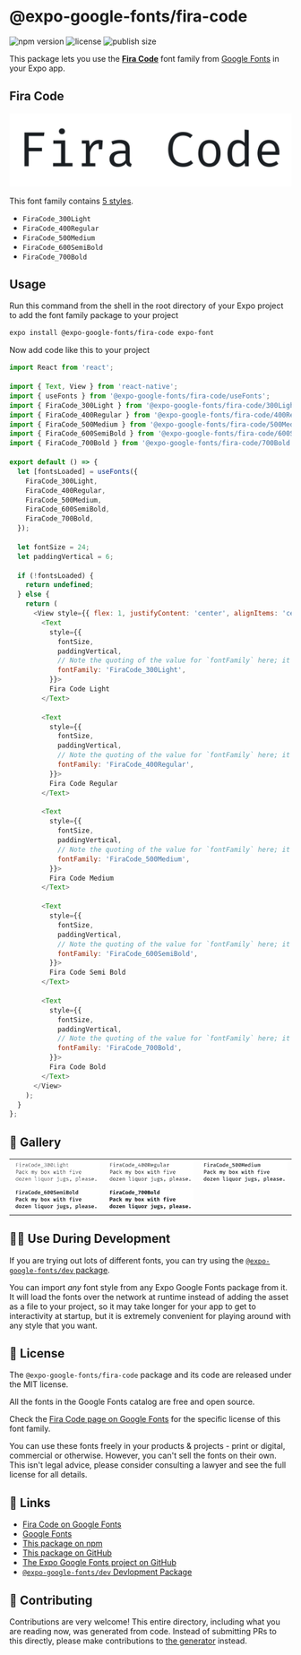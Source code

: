 # @expo-google-fonts/fira-code

![npm version](https://flat.badgen.net/npm/v/@expo-google-fonts/fira-code)
![license](https://flat.badgen.net/github/license/expo/google-fonts)
![publish size](https://flat.badgen.net/packagephobia/install/@expo-google-fonts/fira-code)

This package lets you use the [**Fira Code**](https://fonts.google.com/specimen/Fira+Code) font family from [Google Fonts](https://fonts.google.com/) in your Expo app.

## Fira Code

![Fira Code](./font-family.png)

This font family contains [5 styles](#-gallery).

- `FiraCode_300Light`
- `FiraCode_400Regular`
- `FiraCode_500Medium`
- `FiraCode_600SemiBold`
- `FiraCode_700Bold`

## Usage

Run this command from the shell in the root directory of your Expo project to add the font family package to your project
```sh
expo install @expo-google-fonts/fira-code expo-font
```

Now add code like this to your project
```js
import React from 'react';

import { Text, View } from 'react-native';
import { useFonts } from '@expo-google-fonts/fira-code/useFonts';
import { FiraCode_300Light } from '@expo-google-fonts/fira-code/300Light';
import { FiraCode_400Regular } from '@expo-google-fonts/fira-code/400Regular';
import { FiraCode_500Medium } from '@expo-google-fonts/fira-code/500Medium';
import { FiraCode_600SemiBold } from '@expo-google-fonts/fira-code/600SemiBold';
import { FiraCode_700Bold } from '@expo-google-fonts/fira-code/700Bold';

export default () => {
  let [fontsLoaded] = useFonts({
    FiraCode_300Light,
    FiraCode_400Regular,
    FiraCode_500Medium,
    FiraCode_600SemiBold,
    FiraCode_700Bold,
  });

  let fontSize = 24;
  let paddingVertical = 6;

  if (!fontsLoaded) {
    return undefined;
  } else {
    return (
      <View style={{ flex: 1, justifyContent: 'center', alignItems: 'center' }}>
        <Text
          style={{
            fontSize,
            paddingVertical,
            // Note the quoting of the value for `fontFamily` here; it expects a string!
            fontFamily: 'FiraCode_300Light',
          }}>
          Fira Code Light
        </Text>

        <Text
          style={{
            fontSize,
            paddingVertical,
            // Note the quoting of the value for `fontFamily` here; it expects a string!
            fontFamily: 'FiraCode_400Regular',
          }}>
          Fira Code Regular
        </Text>

        <Text
          style={{
            fontSize,
            paddingVertical,
            // Note the quoting of the value for `fontFamily` here; it expects a string!
            fontFamily: 'FiraCode_500Medium',
          }}>
          Fira Code Medium
        </Text>

        <Text
          style={{
            fontSize,
            paddingVertical,
            // Note the quoting of the value for `fontFamily` here; it expects a string!
            fontFamily: 'FiraCode_600SemiBold',
          }}>
          Fira Code Semi Bold
        </Text>

        <Text
          style={{
            fontSize,
            paddingVertical,
            // Note the quoting of the value for `fontFamily` here; it expects a string!
            fontFamily: 'FiraCode_700Bold',
          }}>
          Fira Code Bold
        </Text>
      </View>
    );
  }
};

```

## 🔡 Gallery


||||
|-|-|-|
|![FiraCode_300Light](.//300Light/FiraCode_300Light.ttf.png)|![FiraCode_400Regular](.//400Regular/FiraCode_400Regular.ttf.png)|![FiraCode_500Medium](.//500Medium/FiraCode_500Medium.ttf.png)||
|![FiraCode_600SemiBold](.//600SemiBold/FiraCode_600SemiBold.ttf.png)|![FiraCode_700Bold](.//700Bold/FiraCode_700Bold.ttf.png)|||


## 👩‍💻 Use During Development

If you are trying out lots of different fonts, you can try using the [`@expo-google-fonts/dev` package](https://github.com/freeboub/google-fonts/tree/master/font-packages/dev#readme).

You can import *any* font style from any Expo Google Fonts package from it. It will load the fonts
over the network at runtime instead of adding the asset as a file to your project, so it may take longer
for your app to get to interactivity at startup, but it is extremely convenient
for playing around with any style that you want.

## 📖 License

The `@expo-google-fonts/fira-code` package and its code are released under the MIT license.

All the fonts in the Google Fonts catalog are free and open source.

Check the [Fira Code page on Google Fonts](https://fonts.google.com/specimen/Fira+Code) for the specific license of this font family.

You can use these fonts freely in your products & projects - print or digital, commercial or otherwise. However, you can't sell the fonts on their own. This isn't legal advice, please consider consulting a lawyer and see the full license for all details.

## 🔗 Links

- [Fira Code on Google Fonts](https://fonts.google.com/specimen/Fira+Code)
- [Google Fonts](https://fonts.google.com/)
- [This package on npm](https://www.npmjs.com/package/@expo-google-fonts/fira-code)
- [This package on GitHub](https://github.com/freeboub/google-fonts/tree/master/font-packages/fira-code)
- [The Expo Google Fonts project on GitHub](https://github.com/freeboub/google-fonts)
- [`@expo-google-fonts/dev` Devlopment Package](https://github.com/freeboub/google-fonts/tree/master/font-packages/dev)

## 🤝 Contributing

Contributions are very welcome! This entire directory, including what you are reading now, was generated from code. Instead of submitting PRs to this directly, please make contributions to [the generator](https://github.com/freeboub/google-fonts/tree/master/packages/generator) instead.
